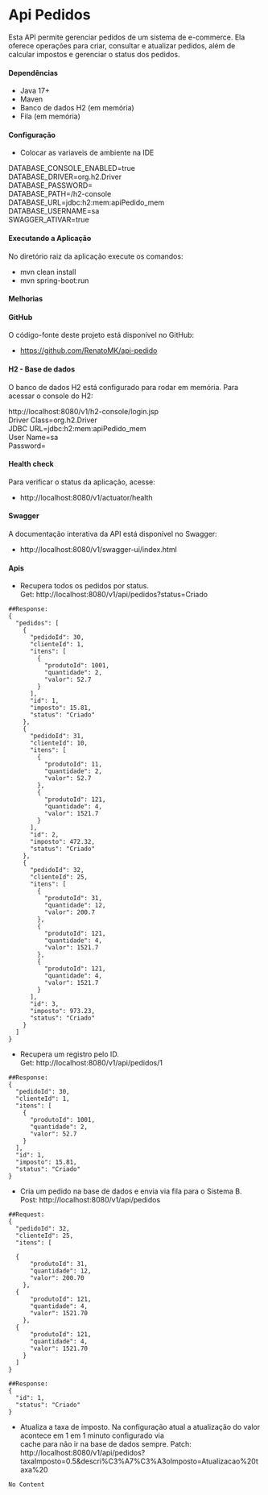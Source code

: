 # Api Pedidos

Esta API permite gerenciar pedidos de um sistema de e-commerce. Ela oferece operações para criar, 
consultar e atualizar pedidos, além de calcular impostos e gerenciar o status dos pedidos.   

#### Dependências

- Java 17+   
- Maven   
- Banco de dados H2 (em memória)  
- Fila (em memória)

#### Configuração

- Colocar as variaveis de ambiente na IDE  
 
DATABASE_CONSOLE_ENABLED=true   
DATABASE_DRIVER=org.h2.Driver   
DATABASE_PASSWORD=    
DATABASE_PATH=/h2-console   
DATABASE_URL=jdbc:h2:mem:apiPedido_mem   
DATABASE_USERNAME=sa   
SWAGGER_ATIVAR=true   

#### Executando a Aplicação

No diretório raiz da aplicação execute os comandos:
- mvn clean install
- mvn spring-boot:run

#### Melhorias



#### GitHub  
O código-fonte deste projeto está disponível no GitHub:   
- https://github.com/RenatoMK/api-pedido

#### H2 - Base de dados  
O banco de dados H2 está configurado para rodar em memória. Para acessar o console do H2:   

http://localhost:8080/v1/h2-console/login.jsp  
Driver Class=org.h2.Driver  
JDBC URL=jdbc:h2:mem:apiPedido_mem  
User Name=sa  
Password=  

#### Health check
Para verificar o status da aplicação, acesse:   
- http://localhost:8080/v1/actuator/health

#### Swagger
A documentação interativa da API está disponível no Swagger:   
- http://localhost:8080/v1/swagger-ui/index.html

#### Apis  

- Recupera todos os pedidos por status.   
Get: http://localhost:8080/v1/api/pedidos?status=Criado
	
```
##Response:
{
  "pedidos": [
    {
      "pedidoId": 30,
      "clienteId": 1,
      "itens": [
        {
          "produtoId": 1001,
          "quantidade": 2,
          "valor": 52.7
        }
      ],
      "id": 1,
      "imposto": 15.81,
      "status": "Criado"
    },
    {
      "pedidoId": 31,
      "clienteId": 10,
      "itens": [
        {
          "produtoId": 11,
          "quantidade": 2,
          "valor": 52.7
        },
        {
          "produtoId": 121,
          "quantidade": 4,
          "valor": 1521.7
        }
      ],
      "id": 2,
      "imposto": 472.32,
      "status": "Criado"
    },
    {
      "pedidoId": 32,
      "clienteId": 25,
      "itens": [
        {
          "produtoId": 31,
          "quantidade": 12,
          "valor": 200.7
        },
        {
          "produtoId": 121,
          "quantidade": 4,
          "valor": 1521.7
        },
        {
          "produtoId": 121,
          "quantidade": 4,
          "valor": 1521.7
        }
      ],
      "id": 3,
      "imposto": 973.23,
      "status": "Criado"
    }
  ]
}  
```
- Recupera um registro pelo ID.   
Get: http://localhost:8080/v1/api/pedidos/1
   
```
##Response:
{
  "pedidoId": 30,
  "clienteId": 1,
  "itens": [
    {
      "produtoId": 1001,
      "quantidade": 2,
      "valor": 52.7
    }
  ],
  "id": 1,
  "imposto": 15.81,
  "status": "Criado"
}
```
- Cria um pedido na base de dados e envia via fila para o Sistema B.   
Post: http://localhost:8080/v1/api/pedidos
	
```
##Request:
{
  "pedidoId": 32,
  "clienteId": 25,
  "itens": [
   
  {
      "produtoId": 31,
      "quantidade": 12,
      "valor": 200.70
    },
  {
      "produtoId": 121,
      "quantidade": 4,
      "valor": 1521.70
    },
  {
      "produtoId": 121,
      "quantidade": 4,
      "valor": 1521.70
    }
  ]
}

##Response:
{
  "id": 1,
  "status": "Criado"
}

```
- Atualiza a taxa de imposto. Na configuração atual a atualização do valor acontece em 1 em 1 minuto configurado via   
cache para não ir na base de dados sempre.
Patch:
	http://localhost:8080/v1/api/pedidos?taxaImposto=0.5&descri%C3%A7%C3%A3oImposto=Atualizacao%20taxa%20

```
No Content
```